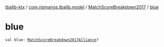 [tbalib-ktx](../../index.md) / [com.npmanos.tbalib.model](../index.md) / [MatchScoreBreakdown2017](index.md) / [blue](./blue.md)

# blue

`val blue: `[`MatchScoreBreakdown2017Alliance`](../-match-score-breakdown2017-alliance/index.md)`?`
